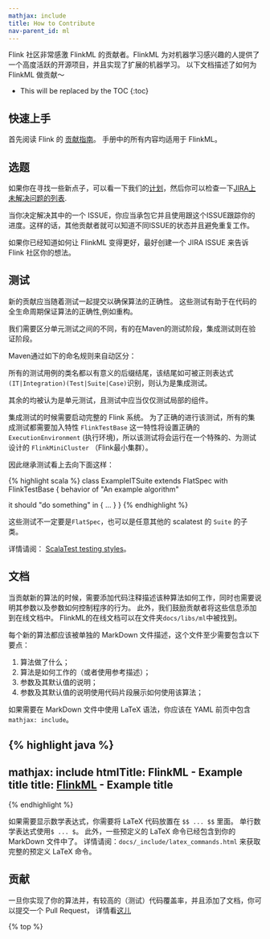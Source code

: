 ```yaml
---
mathjax: include
title: How to Contribute
nav-parent_id: ml
---
```

<!--
Licensed to the Apache Software Foundation (ASF) under one
or more contributor license agreements.  See the NOTICE file
distributed with this work for additional information
regarding copyright ownership.  The ASF licenses this file
to you under the Apache License, Version 2.0 (the
"License"); you may not use this file except in compliance
with the License.  You may obtain a copy of the License at

  http://www.apache.org/licenses/LICENSE-2.0

Unless required by applicable law or agreed to in writing,
software distributed under the License is distributed on an
"AS IS" BASIS, WITHOUT WARRANTIES OR CONDITIONS OF ANY
KIND, either express or implied.  See the License for the
specific language governing permissions and limitations
under the License.
-->

Flink 社区非常感激 FlinkML 的贡献者。FlinkML 为对机器学习感兴趣的人提供了一个高度活跃的开源项目，并且实现了扩展的机器学习。
以下文档描述了如何为 FlinkML 做贡献～

* This will be replaced by the TOC
{:toc}

## 快速上手

首先阅读 Flink 的 [贡献指南](http://flink.apache.org/how-to-contribute.html)。 手册中的所有内容均适用于 FlinkML。

## 选题

如果你在寻找一些新点子，可以看一下我们的[计划](https://cwiki.apache.org/confluence/display/FLINK/FlinkML%3A+Vision+and+Roadmap)，然后你可以检查一下[JIRA上未解决问题的列表](https://issues.apache.org/jira/issues/?jql=component%20%3D%20%22Machine%20Learning%20Library%22%20AND%20project%20%3D%20FLINK%20AND%20resolution%20%3D%20Unresolved%20ORDER%20BY%20priority%20DESC).

当你决定解决其中的一个 ISSUE，你应当承包它并且使用跟这个ISSUE跟踪你的进度。这样的话，其他贡献者就可以知道不同ISSUE的状态并且避免重复工作。

如果你已经知道如何让 FlinkML 变得更好，最好创建一个 JIRA ISSUE 来告诉 Flink 社区你的想法。


## 测试

新的贡献应当随着测试一起提交以确保算法的正确性。
这些测试有助于在代码的全生命周期保证算法的正确性,例如重构。

我们需要区分单元测试之间的不同，有的在Maven的测试阶段，集成测试则在验证阶段。

Maven通过如下的命名规则来自动区分：

所有的测试用例的类名都以有意义的后缀结尾，该结尾如可被正则表达式`(IT|Integration)(Test|Suite|Case)`识别，则认为是集成测试。

其余的均被认为是单元测试，且测试中应当仅仅测试局部的组件。

集成测试的时候需要启动完整的 Flink 系统。
为了正确的进行该测试，所有的集成测试都需要加入特性 `FlinkTestBase`
这一特性将设置正确的 `ExecutionEnvironment` (执行环境)，所以该测试将会运行在一个特殊的、为测试设计的 `FlinkMiniCluster` （Flink最小集群）。

因此继承测试看上去向下面这样：

{% highlight scala %}
class ExampleITSuite extends FlatSpec with FlinkTestBase {
  behavior of "An example algorithm"

  it should "do something" in {
    ...
  }
}
{% endhighlight %}

这些测试不一定要是`FlatSpec`，也可以是任意其他的 scalatest 的 `Suite` 的子类。

详情请阅： [ScalaTest testing styles](http://scalatest.org/user_guide/selecting_a_style)。

## 文档

当贡献新的算法的时候，需要添加代码注释描述该种算法如何工作，同时也需要说明其参数以及参数如何控制程序的行为。
此外，我们鼓励贡献者将这些信息添加到在线文档中。
FlinkML的在线文档可以在文件夹`docs/libs/ml`中被找到。

每个新的算法都应该被单独的 MarkDown 文件描述，这个文件至少需要包含以下要点：

1. 算法做了什么；
2. 算法是如何工作的（或者使用参考描述）；
3. 参数及其默认值的说明；
4. 参数及其默认值的说明使用代码片段展示如何使用该算法；

如果需要在 MarkDown 文件中使用 LaTeX 语法，你应该在 YAML 前页中包含 `mathjax: include`。

{% highlight java %}
---
mathjax: include
htmlTitle: FlinkML - Example title
title: <a href="../ml">FlinkML</a> - Example title
---
{% endhighlight %}

如果需要显示数学表达式，你需要将 LaTeX 代码放置在 `$$ ... $$` 里面。
单行数学表达式使用`$ ... $`。
此外，一些预定义的 LaTeX 命令已经包含到你的 MarkDown 文件中了。
详情请阅：`docs/_include/latex_commands.html` 来获取完整的预定义 LaTeX 命令。

## 贡献

一旦你实现了你的算法并，有较高的（测试）代码覆盖率，并且添加了文档，你可以提交一个 Pull Request， 详情看[这儿](http://flink.apache.org/how-to-contribute.html#contributing-code--documentation)

{% top %}
